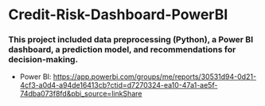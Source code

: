 # Credit-Risk-Dashboard-PowerBI
### This project included data preprocessing (Python), a Power BI dashboard, a prediction model, and recommendations for decision-making.
- Power BI: https://app.powerbi.com/groups/me/reports/30531d94-0d21-4cf3-a0d4-a94de16413cb?ctid=d7270324-ea10-47a1-ae5f-74dba073f8fd&pbi_source=linkShare
